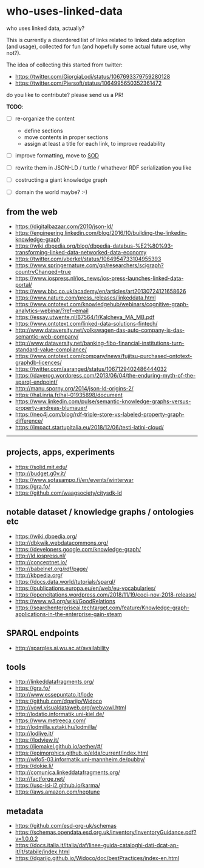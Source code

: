 # who-uses-linked-data
who uses linked data, actually?

This is currently a disordered list of links related to linked data adoption (and usage), collected for fun (and hopefully some actual future use, why not?).

The idea of collecting this started from twitter:

+ https://twitter.com/GiorgiaLodi/status/1067693379759280128
+ https://twitter.com/Piersoft/status/1064995650352361472

do you like to contribute? please send us a PR!

**TODO**: 
- [ ] re-organize the content
  - define sections
  - move contents in proper sections
  - assign at least a title for each link, to improve readability
- [ ] improve formatting, move to [SOD](https://github.com/spaghetti-open-data)
- [ ] rewrite them in JSON-LD / turtle / whathever RDF serialization you like
- [ ] costructing a giant knowledge graph
- [ ] domain the world maybe? :-)



## from the web

+ https://digitalbazaar.com/2010/json-ld/
+ https://engineering.linkedin.com/blog/2016/10/building-the-linkedin-knowledge-graph
+ https://wiki.dbpedia.org/blog/dbpedia-databus-%E2%80%93-transforming-linked-data-networked-data-economy
+ https://twitter.com/vberkel/status/1064954733104955393
+ https://www.springernature.com/gp/researchers/scigraph?countryChanged=true
+ https://www.iospress.nl/ios_news/ios-press-launches-linked-data-portal/
+ https://www.bbc.co.uk/academy/en/articles/art20130724121658626
+ https://www.nature.com/press_releases/linkeddata.html
+ https://www.ontotext.com/knowledgehub/webinars/cognitive-graph-analytics-webinar/?ref=email
+ https://essay.utwente.nl/67564/1/Kalcheva_MA_MB.pdf
+ https://www.ontotext.com/linked-data-solutions-fintech/
+ http://www.dataversity.net/volkswagen-das-auto-company-is-das-semantic-web-company/
+ http://www.dataversity.net/banking-fibo-financial-institutions-turn-standard-value-compliance/
+ https://www.ontotext.com/company/news/fujitsu-purchased-ontotext-graphdb-licences/
+ https://twitter.com/aaranged/status/1067129402486444032
+ https://daverog.wordpress.com/2013/06/04/the-enduring-myth-of-the-sparql-endpoint/
+ http://manu.sporny.org/2014/json-ld-origins-2/
+ https://hal.inria.fr/hal-01935898/document
+ https://www.linkedin.com/pulse/semantic-knowledge-graphs-versus-property-andreas-blumauer/
+ https://neo4j.com/blog/rdf-triple-store-vs-labeled-property-graph-difference/
+ https://impact.startupitalia.eu/2018/12/06/testi-latini-cloud/

* * *


## projects, apps, experiments

+ https://solid.mit.edu/
+ http://budget.g0v.it/
+ https://www.sotasampo.fi/en/events/winterwar
+ https://gra.fo/
+ https://github.com/waagsociety/citysdk-ld



## notable dataset / knowledge graphs / ontologies etc

+ https://wiki.dbpedia.org/
+ http://dbkwik.webdatacommons.org/
+ https://developers.google.com/knowledge-graph/
+ http://ld.iospress.nl/
+ http://conceptnet.io/
+ http://babelnet.org/rdf/page/
+ http://kbpedia.org/
+ https://docs.data.world/tutorials/sparql/
+ https://publications.europa.eu/en/web/eu-vocabularies/
+ https://opencitations.wordpress.com/2018/11/19/coci-nov-2018-release/
+ https://www.w3.org/wiki/GoodRelations
+ https://searchenterpriseai.techtarget.com/feature/Knowledge-graph-applications-in-the-enterprise-gain-steam

## SPARQL endpoints

+ http://sparqles.ai.wu.ac.at/availability



## tools

+ http://linkeddatafragments.org/
+ https://gra.fo/
+ http://www.essepuntato.it/lode
+ https://github.com/dgarijo/Widoco
+ http://vowl.visualdataweb.org/webvowl.html
+ http://lodatio.informatik.uni-kiel.de/
+ https://www.metreeca.com/
+ http://lodmilla.sztaki.hu/lodmilla/
+ http://lodlive.it/
+ https://lodview.it/
+ https://jiemakel.github.io/aether/#/
+ https://epimorphics.github.io/elda/current/index.html
+ http://wifo5-03.informatik.uni-mannheim.de/pubby/
+ https://dokie.li/
+ http://comunica.linkeddatafragments.org/
+ http://factforge.net/
+ https://usc-isi-i2.github.io/karma/
+ https://aws.amazon.com/neptune


## metadata

+ https://github.com/esd-org-uk/schemas
+ https://schemas.opendata.esd.org.uk/inventory/InventoryGuidance.pdf?v=1.0.0.2
+ https://docs.italia.it/italia/daf/linee-guida-cataloghi-dati-dcat-ap-it/it/stabile/index.html
+ https://dgarijo.github.io/Widoco/doc/bestPractices/index-en.html
